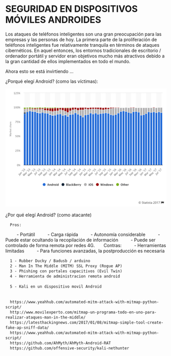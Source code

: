 # SEGURIDAD EN DISPOSITIVOS MÓVILES ANDROIDES




Los ataques de teléfonos inteligentes son una gran preocupación para las empresas y las personas de hoy. La primera parte de la proliferación de teléfonos inteligentes fue relativamente tranquila en términos de ataques cibernéticos. En aquel entonces, los entornos tradicionales de escritorio / ordenador portátil y servidor eran objetivos mucho más atractivos debido a la gran cantidad de ellos implementados en todo el mundo.


Ahora esto se está invirtiendo ...



   
¿Porqué elegí Android? (como las víctimas):


![](https://github.com/pollonegro/Hacking-of-mobile-devices-Project/raw/master/img/grafica.png)


¿Por qué elegí Android? (como atacante)

      Pros:
         - Portátil
         - Carga rápida
         - Autonomía considerable
         - Puede estar ocultando la recopilación de información
         - Puede ser controlado de forma remota por redes 4G.
      Contras:
         - Herramientas limitadas
         - Para funciones avanzadas, la postproducción es necesaria


      
      1 - Rubber Ducky / Badusb / arduino 
      2 - Man In The Middle (MITM) SSL Proxy (Rogue AP)
      3 - Phishing con portales capacitivos (Evil Twin)
      4 - Herramienta de administracion remota android
     
      5 - Kali en un dispositivo movil Android 


      https://www.yeahhub.com/automated-mitm-attack-with-mitmap-python-script/
      http://www.movilexperto.com/mitmap-un-programa-todo-en-uno-para-realizar-ataques-man-in-the-middle/
      https://latesthackingnews.com/2017/01/08/mitmap-simple-tool-create-fake-ap-sniff-data/
      https://www.yeahhub.com/automated-mitm-attack-with-mitmap-python-script/
      https://github.com/AhMyth/AhMyth-Android-RAT
      https://github.com/offensive-security/kali-nethunter


